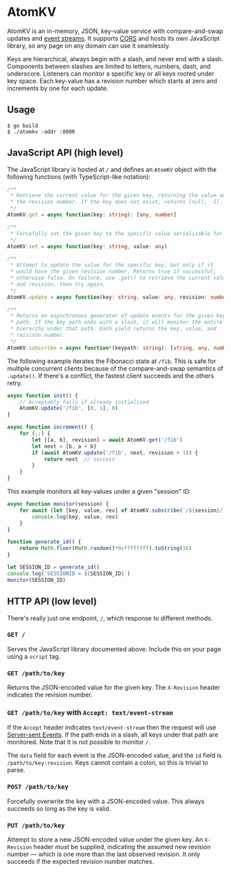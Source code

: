 # AtomKV

AtomKV is an in-memory, JSON, key-value service with compare-and-swap
updates and [event streams][es]. It supports [CORS][cors] and hosts its
own JavaScript library, so any page on any domain can use it seamlessly.

Keys are hierarchical, always begin with a slash, and never end with a
slash. Components between slashes are limited to letters, numbers, dash,
and underscore. Listeners can monitor a specific key or all keys rooted
under key space. Each key-value has a revision number which starts at
zero and increments by one for each update.

## Usage

    $ go build
    $ ./atomkv -addr :8000

## JavaScript API (high level)

The JavaScript library is hosted at `/` and defines an `AtomKV` object
with the following functions (with TypeScript-like notation):

```ts
/**
 * Retrieve the current value for the given key, returning the value and
 * the revision number. If the key does not exist, returns [null, -1].
 */
AtomKV.get = async function(key: string): [any, number]

/**
 * Forcefully set the given key to the specific value serializable for JSON.
 */
AtomKV.set = async function(key: string, value: any)

/**
 * Attempt to update the value for the specific key, but only if it 
 * would have the given revision number. Returns true if successful,
 * otherwise false. On failure, use .get() to retrieve the current value
 * and revision, then try again.
 */
AtomKV.update = async function(key: string, value: any, revision: number): boolean

/**
 * Returns an asynchronous generator of update events for the given key
 * path. If the key path ends with a slash, it will monitor the entire
 * hierarchy under that path. Each yield returns the key, value, and
 * reivison number.
 */
AtomKV.subscribe = async function*(keypath: string): [string, any, number]
```

The following example iterates the Fibonacci state at `/fib`. This is
safe for multiple concurrent clients because of the compare-and-swap
semantics of `.update()`. If there's a conflict, the fastest client
succeeds and the others retry.

```js
async function init() {
    // Acceptably fails if already initialized
    AtomKV.update('/fib', [0, 1], 0)
}

async function increment() {
    for (;;) {
        let [[a, b], revision] = await AtomKV.get('/fib')
        let next = [b, a + b]
        if (await AtomKV.update('/fib', next, revision + 1)) {
            return next  // success
        }
    }
}
```

This example monitors all key-values under a given "session" ID:

```js
async function monitor(session) {
    for await (let [key, value, rev] of AtomKV.subscribe(`/${session}/`)) {
        console.log(key, value, rev)
    }
}

function generate_id() {
    return Math.floor(Math.random()*0xffffffff).toString(16)
}

let SESSION_ID = generate_id()
console.log(`SESSIONID = ${SESSION_ID}`)
monitor(SESSION_ID)
```

## HTTP API (low level)

There's really just one endpoint, `/`, which response to different
methods.

### `GET /`

Serves the JavaScript library documented above. Include this on your
page using a `script` tag. 

### `GET /path/to/key`

Returns the JSON-encoded value for the given key. The `X-Revision`
header indicates the revision number.

### `GET /path/to/key` with `Accept: text/event-stream`

If the `Accept` header indicates `text/event-stream` then the request
will use [Server-sent Events][sse]. If the path ends in a slash, all
keys under that path are monitored. Note that it is not possible to
monitor `/`.

The `data` field for each event is the JSON-encoded value, and the `id`
field is `/path/to/key:revision`. Keys cannot contain a colon, so this
is trivial to parse.

### `POST /path/to/key`

Forcefully overwrite the key with a JSON-encoded value. This always
succeeds so long as the key is valid.

### `PUT /path/to/key`

Attempt to store a new JSON-encoded value under the given key. An
`X-Revision` header *must* be supplied, indicating the assumed new
revision number — which is one more than the last observed revision. It
only succeeds if the expected revision number matches.


[cors]: https://developer.mozilla.org/en-US/docs/Glossary/CORS
[es]: https://developer.mozilla.org/en-US/docs/Web/API/EventSource
[sse]: https://html.spec.whatwg.org/multipage/server-sent-events.html
